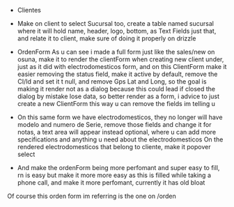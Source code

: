 - Clientes
 - Make on client to select Sucursal too, create a table named sucursal where it will hold name, header, logo, bottom, as Text Fields just that, and relate it to client, make sure of doing it properly on drizzle

- OrdenForm
 As u can see i made a full form just like the sales/new on osuna, make it to render the clientForm when creating new client under, just as it did with electrodomesticos form, and on this ClientForm make it easier removing the status field, make it active by default, remove the CI/Id and set it t null, and remove Gps Lat and Long, so the goal is making it render not as a dialog because this could lead if closed the dialog by mistake lose data, so better render as a form, i advice to just create a new ClientForm this way u can remove the fields im telling u

 - On this same form we have electrodomesticos, they no longer will have modelo and numero de Serie, remove those fields and change it for notas, a text area will appear instead optional, where u can add more specifications and anything u need about the electrodomesticos
 On the rendered electrodomesticos that belong to cliente, make it popover select


 - And make the ordenForm being more perfomant and super easy to fill, rn is easy but make it more more easy as this is filled while taking a phone call, and make it more perfomant, currently it has old bloat

 Of course this orden form im referring is the one on /orden